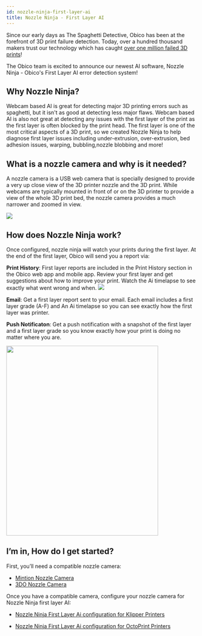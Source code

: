 ```yaml
---
id: nozzle-ninja-first-layer-ai
title: Nozzle Ninja - First Layer AI
---
```


Since our early days as The Spaghetti Detective, Obico has been at the forefront of 3D print failure detection. Today, over a hundred thousand makers trust our technology which has caught [over one million failed 3D prints](https://obico.io/failure-detection.html)!

The Obico team is excited to announce our newest AI software, Nozzle Ninja - Obico's First Layer AI error detection system!


## Why Nozzle Ninja?

Webcam based AI is great for detecting major 3D printing errors such as spaghetti, but it isn't as good at detecting less major flaws. Webcam based AI is also not great at detecting any issues with  the first layer of the print as the first layer is often blocked by the print head. The first layer is one of the most critical aspects of a 3D print, so we created Nozzle Ninja to help diagnose first layer issues including under-extrusion, over-extrusion, bed adhesion issues, warping, bubbling,nozzle blobbing and more! 



## What is a nozzle camera and why is it needed? 
A nozzle camera is a USB web camera that is specially designed to provide a very up close view of the 3D printer nozzle and the 3D print. While webcams are typically mounted in front of or on the 3D printer to provide a view of the whole 3D print bed, the nozzle camera provides a much narrower and zoomed in view. 

![](/img/user-guides/nozzle-cam-ai-config/what-is-first-layer-ai/nozzle_camera_versus_webcam.png)




## How does Nozzle Ninja work? 

Once configured, nozzle ninja will watch your prints during the first layer. At the end of the first layer, Obico will send you a report via:


**Print History**: First layer reports are included in the Print History section in the Obico web app and mobile app. Review your first layer and get suggestions about how to improve your print. Watch the Ai timelapse to see exactly what went wrong and when. 
![](/img/user-guides/nozzle-cam-ai-config/what-is-first-layer-ai/print_history_report_first_layer.png)



**Email**: Get a first layer report sent to your email. Each email includes a first layer grade (A-F) and An Ai timelapse so you can see exactly how the first layer was printer. 


**Push Notificaton**: Get a push notification with a snapshot of the first layer and a first layer grade so you know exactly how your print is doing no matter where you are. 


<img src="/img/user-guides/nozzle-cam-ai-config/what-is-first-layer-ai/push_notifications_first_layer_Ai.jpeg" 
     width="400" 
     height="500" />


## I’m in, How do I get started? 

First, you’ll need a compatible nozzle camera:

- [Mintion Nozzle Camera](https://www.mintion.net/products/mintion-nozzle-camera)
- [3DO Nozzle Camera](https://3do.eu/59-3do-camera)

Once you have a compatible camera, configure your nozzle camera for Nozzle Ninja first layer AI:

- [Nozzle Ninja First Layer Ai configuration for Klipper Printers](https://www.obico.io/docs/user-guides/first_layer_ai/nozzle-camera-configuration/)

- [Nozzle Ninja First Layer Ai configuration for OctoPrint Printers](https://www.obico.io/docs/user-guides/first_layer_ai/nozzle-camera-configuration-octoprint/)